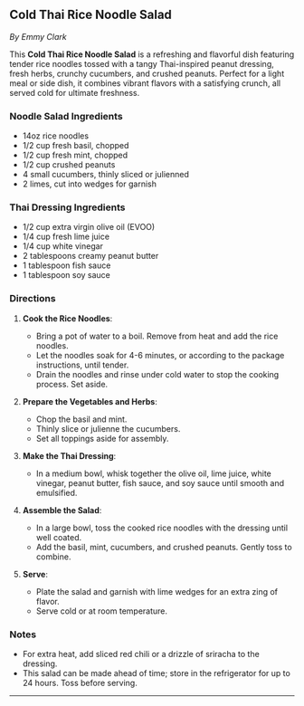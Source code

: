 ## Cold Thai Rice Noodle Salad

_By Emmy Clark_

This **Cold Thai Rice Noodle Salad** is a refreshing and flavorful dish featuring tender rice noodles tossed with a tangy Thai-inspired peanut dressing, fresh herbs, crunchy cucumbers, and crushed peanuts. Perfect for a light meal or side dish, it combines vibrant flavors with a satisfying crunch, all served cold for ultimate freshness.

### Noodle Salad Ingredients
- 14oz rice noodles
- 1/2 cup fresh basil, chopped
- 1/2 cup fresh mint, chopped
- 1/2 cup crushed peanuts
- 4 small cucumbers, thinly sliced or julienned
- 2 limes, cut into wedges for garnish

### Thai Dressing Ingredients
- 1/2 cup extra virgin olive oil (EVOO)
- 1/4 cup fresh lime juice
- 1/4 cup white vinegar
- 2 tablespoons creamy peanut butter
- 1 tablespoon fish sauce
- 1 tablespoon soy sauce

### Directions
1. **Cook the Rice Noodles**:
   - Bring a pot of water to a boil. Remove from heat and add the rice noodles.
   - Let the noodles soak for 4-6 minutes, or according to the package instructions, until tender.
   - Drain the noodles and rinse under cold water to stop the cooking process. Set aside.

2. **Prepare the Vegetables and Herbs**:
   - Chop the basil and mint.
   - Thinly slice or julienne the cucumbers.
   - Set all toppings aside for assembly.

3. **Make the Thai Dressing**:
   - In a medium bowl, whisk together the olive oil, lime juice, white vinegar, peanut butter, fish sauce, and soy sauce until smooth and emulsified.

4. **Assemble the Salad**:
   - In a large bowl, toss the cooked rice noodles with the dressing until well coated.
   - Add the basil, mint, cucumbers, and crushed peanuts. Gently toss to combine.

5. **Serve**:
   - Plate the salad and garnish with lime wedges for an extra zing of flavor.
   - Serve cold or at room temperature.

### Notes
- For extra heat, add sliced red chili or a drizzle of sriracha to the dressing.
- This salad can be made ahead of time; store in the refrigerator for up to 24 hours. Toss before serving.

---
